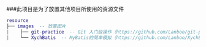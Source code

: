 ###此项目是为了放置其他项目所使用的资源文件



``` lua
resource
├── images  -- 放置图片
|    ├── git-practice  -- Git 入门级操作（https://github.com/Lanboo/git-practice）
|    └── XychBatis  -- MyBatis的简单模拟（https://github.com/Lanboo/XychBatis）
```
